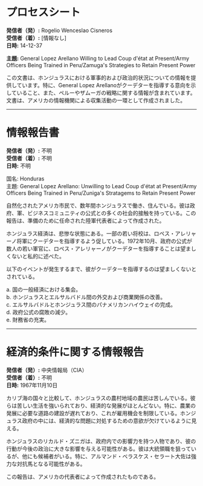 # プロセスシート

**発信者（発）:** Rogelio Wenceslao Cisneros  
**受信者（着）:** [情報なし]  
**日時:** 14-12-37  

**主題:** General Lopez Arellano Willing to Lead Coup d'état at Present/Army Officers Being Trained in Peru/Zamuga's Strategies to Retain Present Power  

この文書は、ホンジュラスにおける軍事的および政治的状況についての情報を提供しています。特に、General Lopez Arellanoがクーデターを指導する意向を示していること、また、ペルーやザムーガの戦略に関する情報が含まれています。文書は、アメリカの情報機関による収集活動の一環として作成されました。

---

# 情報報告書

**発信者（発）:** 不明  
**受信者（着）:** 不明  
**日時:** 不明  

国名: Honduras  
主題: General Lopez Arellano: Unwilling to Lead Coup d'état at Present/Army Officers Being Trained in Peru/Zuniga's Stratagems to Retain Present Power  

自然化されたアメリカ市民で、数年間ホンジュラスで働き、住んでいる。彼は政府、軍、ビジネスコミュニティの公式との多くの社会的接触を持っている。この報告は、準備のために任命された陸軍代表者によって作成された。

ホンジュラス経済は、悲惨な状態にある。一部の若い将校は、ロペス・アレリャーノ将軍にクーデターを指導するよう促している。1972年10月、政府の公式が数人の若い軍官に、ロペス・アレリャーノがクーデターを指導することは望ましくないと私的に述べた。

以下のイベントが発生するまで、彼がクーデターを指導するのは望ましくないとされている。

a. 国の一般経済における集会。  
b. ホンジュラスとエルサルバドル間の外交および商業関係の改善。  
c. エルサルバドルとホンジュラス間のパナメリカンハイウェイの完成。  
d. 政府公式の腐敗の減少。  
e. 財務省の充実。  

---

# 経済的条件に関する情報報告

**発信者（発）:** 中央情報局（CIA）  
**受信者（着）:** 不明  
**日時:** 1967年11月10日  

カリブ海の国々と比較して、ホンジュラスの農村地域の農民は苦しんでいる。彼らは苦しい生活を強いられており、経済的な発展がほとんどない。特に、農業の発展に必要な道路の建設が遅れており、これが雇用機会を制限している。ホンジュラス政府の中には、経済的な問題に対処するための意欲が欠けているように見える。

ホンジュラスのリカルド・ズニガは、政府内での影響力を持つ人物であり、彼の行動が今後の政治に大きな影響を与える可能性がある。彼は大統領職を狙っているが、他にも候補者がいる。特に、アルマンド・ベラスケス・セラート大佐は強力な対抗馬となる可能性がある。

この報告は、アメリカの代表者によって作成されたものである。